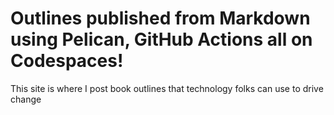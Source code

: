 # Outlines published from Markdown using Pelican, GitHub Actions all on Codespaces!

This site is where I post book outlines that technology folks can use to drive change
